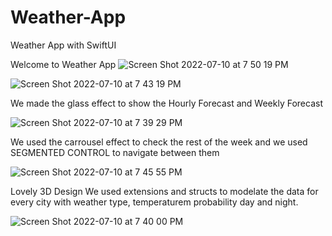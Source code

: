 # Weather-App
Weather App with SwiftUI


Welcome to Weather App
![Screen Shot 2022-07-10 at 7 50 19 PM](https://user-images.githubusercontent.com/89562671/178179798-25a33a90-d6d5-4ba0-a8ea-76087e0b3ad9.png)


![Screen Shot 2022-07-10 at 7 43 19 PM](https://user-images.githubusercontent.com/89562671/178179155-e317be00-b495-4e6c-9123-23f657e67778.png)

We made the glass effect to show the Hourly Forecast and Weekly Forecast


![Screen Shot 2022-07-10 at 7 39 29 PM](https://user-images.githubusercontent.com/89562671/178179276-b8e9e301-1ddd-4ad3-9b55-992226f76635.png)

We used the carrousel effect to check the rest of the week and we used SEGMENTED CONTROL to navigate between them


![Screen Shot 2022-07-10 at 7 45 55 PM](https://user-images.githubusercontent.com/89562671/178179443-6545e5db-46e6-4f86-b113-f9fbe092119d.png)

Lovely 3D Design 
We used extensions and structs to modelate the data for every city with weather type, temperaturem probability day and night.


![Screen Shot 2022-07-10 at 7 40 00 PM](https://user-images.githubusercontent.com/89562671/178179468-7e89e374-bf0b-41ac-8724-5bd410e7f58d.png)
